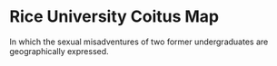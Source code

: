 # Rice University Coitus Map
In which the sexual misadventures of two former undergraduates are geographically expressed.
